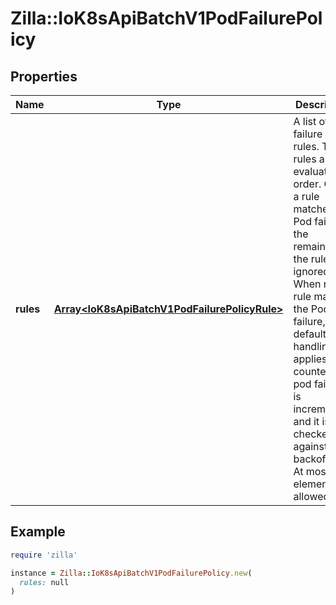 # Zilla::IoK8sApiBatchV1PodFailurePolicy

## Properties

| Name | Type | Description | Notes |
| ---- | ---- | ----------- | ----- |
| **rules** | [**Array&lt;IoK8sApiBatchV1PodFailurePolicyRule&gt;**](IoK8sApiBatchV1PodFailurePolicyRule.md) | A list of pod failure policy rules. The rules are evaluated in order. Once a rule matches a Pod failure, the remaining of the rules are ignored. When no rule matches the Pod failure, the default handling applies - the counter of pod failures is incremented and it is checked against the backoffLimit. At most 20 elements are allowed. |  |

## Example

```ruby
require 'zilla'

instance = Zilla::IoK8sApiBatchV1PodFailurePolicy.new(
  rules: null
)
```

